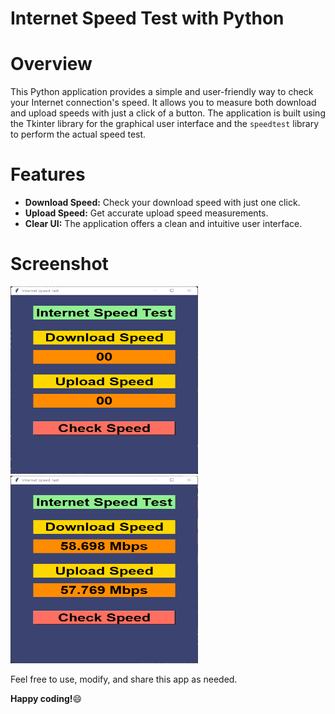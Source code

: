 # Internet Speed Test with Python 
# Overview
This Python application provides a simple and user-friendly way to check your Internet connection's speed. It allows you to measure both download and upload speeds with just a click of a button. The application is built using the Tkinter library for the graphical user interface and the  `speedtest` library to perform the actual speed test.

# Features
- **Download Speed:** Check your download speed with just one click.
- **Upload Speed:** Get accurate upload speed measurements.
- **Clear UI:** The application offers a clean and intuitive user interface.
# Screenshot
<img src="Test1.png" alt="App Preview" width="300" height="300" /> <img src="Test2.png" alt="App Preview" width="300" height="300" />

Feel free to use, modify, and share this app as needed.

**Happy coding!**😄


